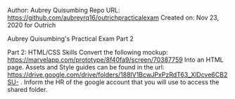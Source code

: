 Author: Aubrey Quisumbing
Repo URL: https://github.com/aubreyrq16/outrichpracticalexam
Created on: Nov 23, 2020 for Outrich

Aubrey Quisumbing's Practical Exam Part 2

Part 2: HTML/CSS Skills
Convert the following mockup: https://marvelapp.com/prototype/8f40fa9/screen/70387759
Into
an HTML page. Assets and Style guides can be found in the url: https://drive.google.com/drive/folders/188lV1BcwJPxPzRdT63_XlDcve6CB2SU-
. Inform the HR of the google account that you will use to access the shared
folder.
